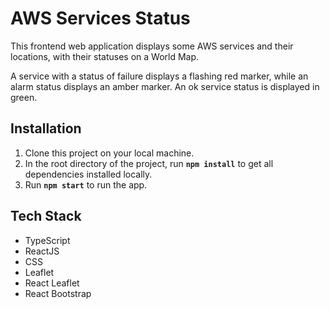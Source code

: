 # AWS Services Status
This frontend web application displays some AWS services and their locations, with their statuses on a World Map.

A service with a status of failure displays a flashing red marker, while an alarm status displays an amber marker. An ok service status is displayed in green.

## Installation
1. Clone this project on your local machine.
2. In the root directory of the project, run **`npm install`** to get all dependencies installed locally.
3. Run **`npm start`** to run the app.
## Tech Stack
* TypeScript
* ReactJS
* CSS
* Leaflet
* React Leaflet
* React Bootstrap
